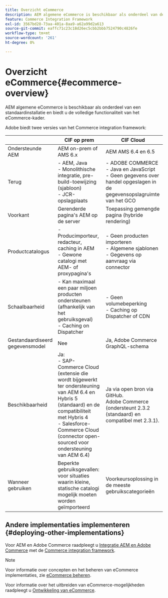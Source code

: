 ```yaml
---
title: Overzicht eCommerce
description: AEM algemene eCommerce is beschikbaar als onderdeel van de standaardinstallatie en biedt u de volledige functionaliteit van het eCommerce-kader.
feature: Commerce Integration Framework
exl-id: 3567bd28-73aa-401a-8aa9-a62a99d2a613
source-git-commit: eaffc71c23c18d26ec5cbb2bbb7524790c4826fe
workflow-type: tm+mt
source-wordcount: '261'
ht-degree: 0%

---
```


# Overzicht eCommerce{#ecommerce-overview}

AEM algemene eCommerce is beschikbaar als onderdeel van een standaardinstallatie en biedt u de volledige functionaliteit van het eCommerce-kader.

Adobe biedt twee versies van het Commerce integration framework:

|                         | CIF op prem | CIF Cloud |
|-------------------------|--------------------------------------------------------------------------------------------------------------------------------------------------------------------------------------------------------|------------------------------------------------------------------------------------------------------------------------|
| Ondersteunde AEM | AEM on-prem of AMS 6.x | AEM AMS 6.4 en 6.5 |
| Terug | - AEM, Java <br> - Monolithische integratie, pre-build-toewijzing (sjabloon)<br> - JCR-opslagplaats | - ADOBE COMMERCE <br>- Java en JavaScript <br>- Geen gegevens over handel opgeslagen in de gegevensopslagruimte van het GCO |
| Voorkant | Gerenderde pagina&#39;s AEM op de server | Toepassing gemengde pagina (hybride rendering) |
| Productcatalogus | - Producimporteur, redacteur, caching in AEM <br>- Gewone catalogi met AEM- of proxypagina&#39;s | - Geen producten importeren <br>- Algemene sjablonen <br>- Gegevens op aanvraag via connector |
| Schaalbaarheid | - Kan maximaal een paar miljoen producten ondersteunen (afhankelijk van het gebruiksgeval) <br> - Caching on Dispatcher | - Geen volumebeperking <br>- Caching op Dispatcher of CDN |
| Gestandaardiseerd gegevensmodel | Nee | Ja, Adobe Commerce GraphQL-schema |
| Beschikbaarheid | Ja:<br> - SAP-Commerce Cloud (extensie die wordt bijgewerkt ter ondersteuning van AEM 6.4 en Hybris 5 (standaard) en de compatibiliteit met Hybris 4 <br>- Salesforce-Commerce Cloud (connector open-sourced voor ondersteuning van AEM 6.4) | Ja via open bron via GitHub. <br> Adobe Commerce (ondersteunt 2.3.2 (standaard) en compatibel met 2.3.1). |
| Wanneer gebruiken | Beperkte gebruiksgevallen: voor situaties waarin kleine, statische catalogi mogelijk moeten worden geïmporteerd | Voorkeursoplossing in de meeste gebruikscategorieën |


## Andere implementaties implementeren {#deploying-other-implementations}

Voor AEM en Adobe Commerce raadpleegt u [Integratie AEM en Adobe Commerce](/help/commerce/cif/integrating/magento.md) met de [Commerce integration framework](/help/commerce/cif/introduction.md).

>[!NOTE]
>
>Voor informatie over concepten en het beheren van eCommerce implementaties, zie [eCommerce beheren](/help/commerce/cif-classic/administering/ecommerce.md).
>
>Voor informatie over het uitbreiden van eCommerce-mogelijkheden raadpleegt u [Ontwikkeling van eCommerce](/help/commerce/cif-classic/developing/ecommerce.md).
